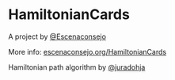 # HamiltonianCards
A project by [@Escenaconsejo](http://github.com/Escenaconsejo)

More info: [escenaconsejo.org/HamiltonianCards](http://escenaconsejo.org/HamiltonianCards)

Hamiltonian path algorithm by [@juradohja](https://github.com/juradohja)
